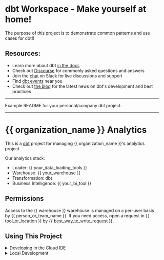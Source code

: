 # dbt Workspace - Make yourself at home!
The purpose of this project is to demonstrate common patterns and use cases for dbt!!

## Resources:
- Learn more about dbt [in the docs](https://docs.getdbt.com/docs/introduction)
- Check out [Discourse](https://discourse.getdbt.com/) for commonly asked questions and answers
- Join the [chat](http://slack.getdbt.com/) on Slack for live discussions and support
- Find [dbt events](https://events.getdbt.com) near you
- Check out [the blog](https://blog.getdbt.com/) for the latest news on dbt's development and best practices




-----------------------------------

Example README for your personal/company dbt project:

-----------------------------------

# {{ organization_name }} Analytics

This is a [dbt](https://www.getdbt.com) project for managing {{ organization_name }}'s analytics project.

Our analytics stack:
- Loader: {{ your_data_loading_tools }}
- Warehouse: {{ your_warehouse }}
- Transformation: dbt
- Business Intelligence: {{ your_bi_tool }}

## Permissions

Access to the {{ warehouse }} warehouse is managed on a per-user basis by {{ person_or_team_name }}. 
If you need access, open a request in {{ tool_or_location }} by {{ best_way_to_write_request }}.

## Using This Project

<details>
  
  <summary>Developing in the Cloud IDE</summary>
  <p></p>
  
  The easiest way to contribute to this project is by developing in dbt Cloud. Contact {{ person_or_team_name }}. 
  If you need access, open a request in {{ tool_or_location }} by {{ best_way_to_write_request }}.
  
  Once you have access, navigate to the develop tab in the menu and fill out any required information to get connected.
  
  In the command line bar at the bottom of the interface, run the following commands one at a time:
  - `dbt deps`  - installs any packages defined in the packages.yml file.
  - `dbt seed`  - builds any .csv files as tables in the warehouse. These are located in the data folder of the project.
  - `dbt run`   - builds the models found in the project into your dev schema in the warehouse.
  
</details>
  

<details>
  
  <summary>Local Development</summary>
  <p></p>
  
  1. ### Install Requirements
      [Install dbt](https://docs.getdbt.com/dbt-cli/installation).   
      Optionally, you can [set up venv to allow for environment switching](https://discourse.getdbt.com/t/setting-up-your-local-dbt-run-environments/2353). 

  2. ### Setup
      Open your terminal and navigate to your `profiles.yml`. This is in the `.dbt` hidden folder on your computer, located in your home directory.

      On macOS, you can open the file from your terminal similar to this (which is using the Atom text editor to open the file):
      ```bash
      $ atom ~/.dbt/profiles.yml
      ```

      Insert the following into your `profiles.yml` file and change out the bracketed lines with your own information.
      [Here is further documentation](https://docs.getdbt.com/docs/available-adapters#dbt-labs-supported) for setting up your profile.
      ```yaml
      my_project:                                          
       target: dev                                         
       outputs:                 
         dev:                                              
           type: [warehouse name]                                 
           threads: 8                                      
           account: [abc12345.us-west-1]                   
           user: [your_username]                           
           password: [your_password]                       
           role: transformer                               
           database: analytics                             
           warehouse: transforming                         
           schema: dbt_[your_name]                         
      ```
      | Configuration Key| Definition
      |-------------------------------|------------------------------------------------------------------------------------------------------------------|
      | my_project                    | This is defining a profile - this specific name should be the profile that is referenced in our dbt_project.yml  |
      | target: dev                   | This is the default environment that will be used during our runs.                                               |
      | outputs:                      | This is a prompt to start defining targets and their configurations. You likely won't need more than `dev`, but this and any other targets you define can be used to accomplish certain functionalities throughout dbt.|
      | dev:                          | This is defining a target named `dev`.                                                                           |
      | type: [warehous_name]         | This is the type of target connection we are using, based on our warehouse.                                      |
      | threads: 8                    | This is the amount of concurrent models that can run against our warehouse, for this user, at one time when conducting a `dbt run` |
      | account: [abc12345.us-west-1] | Change this out to the warehouse's account.                                                                      |
      | user: [your_username]         | Change this to use your own username that you use to log in to the warehouse                                     |
      | password: [your_password]     | Change this to use your own password for the warehouse                                                           |
      | role: transformer             | This is the role that has the correct permissions for working in this project.                                   |
      | database: analytics           | This is the database name where our models will build                                                            |
      | schema: dbt_[your_name]       | Change this to a custom name. Follow the convention `dbt_[first initial][last_name]`. This is the schema that models will build into / test from when conducting runs locally.|

   3. ### Running dbt
      
      Run the following commands one at a time from your command line:
      - `dbt debug` - tests your connection. If this fails, check your profiles.yml.
      - `dbt deps`  - installs any packages defined in the packages.yml file.
      - `dbt seed`  - builds any .csv files as tables in the warehouse. These are located in the data folder of the project.
      - `dbt run`   - builds the models found in the project into your dev schema in the warehouse.
  
</details>
